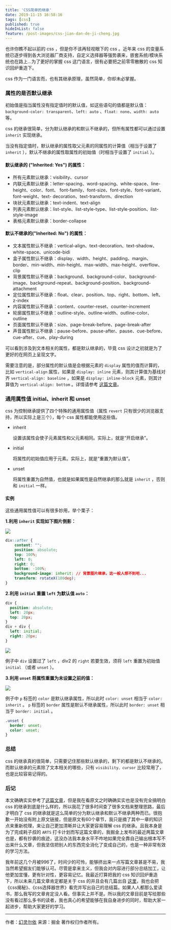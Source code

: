 ```yaml
---
title: 'CSS简单的继承'
date: 2019-11-15 16:58:16
tags: [css]
published: true
hideInList: false
feature: /post-images/css-jian-dan-de-ji-cheng.jpg
---
```

也许你瞧不起以前的 css ，但是你不该再轻视眼下的 css 。近年来 css 的变量系统已逐步得到各大浏览器厂商支持，自定义选择器等强势袭来，嵌套系统/模块系统也在路上...为了更好的掌握 css 这门语言，很有必要把之前零零散散的 css 知识回炉重造下。

<!-- more -->

css 作为一门语言而，也有其继承原理，虽然简单，你却未必掌握。

### 属性的是否默认继承

初始值是指当属性没有指定值时的默认值，如这些语句的值都是默认值：`background-color: transparent`、`left: auto` 、`float: none`、`width: auto` 等。

css 的继承很简单，分为默认继承的和默认不继承的，但所有属性都可以通过设置 `inherit` 实现继承。

当没有指定值时，默认继承的属性取父元素的同属性的计算值（相当于设置了 `inherit` ），默认不继承的属性取属性的初始值（时相当于设置了 `initial` ）。

#### 默认继承的 ("Inherited: Yes") 的属性：

- 所有元素默认继承：visibility、cursor
- 内联元素默认继承：letter-spacing、word-spacing、white-space、line-height、color、font、 font-family、font-size、font-style、font-variant、font-weight、text- decoration、text-transform、direction
- 块状元素默认继承：text-indent、text-align
- 列表元素默认继承：list-style、list-style-type、list-style-position、list-style-image
- 表格元素默认继承：border-collapse

#### 默认不继承的("Inherited: No") 的属性：

- 文本属性默认不继承：vertical-align、text-decoration、text-shadow、white-space、unicode-bidi
- 盒子属性默认不继承：display、width、height、padding、margin、border、min-width、min-height、max-width、max-height、overflow、clip
- 背景属性默认不继承：background、background-color、background-image、background-repeat、background-position、background-attachment
- 定位属性默认不继承：float、clear、position、top、right、bottom、left、z-index
- 内容属性默认不继承：content、counter-reset、counter-increment
- 轮廓属性默认不继承：outline-style、outline-width、outline-color、outline
- 页面属性默认不继承：size、page-break-before、page-break-after
- 声音属性默认不继承：pause-before、pause-after、pause、cue-before、cue-after、cue、play-during

可以看到涉及到文本相关的属性，都是默认继承的，毕竟 css 设计之初就是为了更好的在网页上呈现文字。

需要注意的是，部分属性的默认值是会根据元素的 `display` 属性的值而计算的，比如 `vertical-align` 属性，如果是 `display: inline` 元素，则其计算值为基线对齐 `vertical-align: baseline` ，如果是 `display: inline-block` 元素，则其计算值为 `vertical-align: bottom` 。详情请参考 [这篇文章](https://juejin.im/post/5ce607a7e51d454f6f16eb3d#heading-18)。

### 通用属性值 initial、inherit 和 unset

css 为控制继承提供了四个特殊的通用属性值（属性 `revert` 只有很少的浏览器支持，所以实际上是三个），每个 css 属性都能使用这些值。

- inherit

  设置该属性会使子元素属性和父元素相同。实际上，就是“开启继承”。

- initial

  将属性的初始值应用于元素。实际上，就是“重置为默认值”。

- unset

  将属性重置为自然值，也就是如果属性是自然继承的那么就是 `inherit` ，否则和 `initial` 一样。

#### 实例

这些通用属性值可以有很多妙用，举个栗子：

**1.利用 `inherit` 实现如下图片倒影：**

![](http://lionney.coding.me//post-images/1573808451348.jpg)

```css
div::after {
    content: "";
    position: absolute;
    top: 100%;
    left: 0;
    right: 0;
    bottom: -100%;
    background-image: inherit; // 背景图片继承，这一般人想不到吧...
    transform: rotateX(180deg);
}
```

**2.利用 `initial` 重置 `left` 为默认值 `auto`：**

```css
div {
  position: absolute;
  left: 20px;
  top: 20px;
}
div + div {
  left: initial;
  right: 20px;
}
```

![](http://lionney.coding.me//post-images/1573808467846.jpg)

例子中 `div` 设置过了 `left` ，div2 的 `right` 若要生效，须将 `left` 重置为初始值 `initial` （或者 `unset` ）。

**3.利用 `unset` 将属性重置为未设置之前的值：**

![](http://lionney.coding.me//post-images/1573808478837.jpg)

例子中 `p` 标签的 `color` 是默认继承属性，所以此时 `color: unset` 相当于 `color: inherit` 。 `p` 标签的 `border` 属性是默认不继承属性，所以此时 `border: unset` 相当于 `border: initial` 。

```css
.unset {
  border: unset;
  color: unset;
}
```

### 总结

css 的继承真的很简单，只需要记住那些默认继承的，剩下的都是默认不继承的。而默认继承的元素除了文本相关的哪些，只有 `visibility、cursor` 比较常用了，也是比较容易记得的。

### 后记

本文确确实实参考了[这篇文章](https://github.com/chokcoco/iCSS/issues/13)，但是我在看原文之时确确实实也是没有完全搞明白 css 的继承到底是什么样的，所以我花了很多时间查了很多文档来整理思路，最后才明白了 css 的继承就是这么简单的分为默认继承和默认不继承两种而已。很抱歉一开始没有附上原文链接，但是原文有60个章节，我只是摘了其中一章的知识点来重新梳理，来让自己更加清晰并让大家更容易理解 css 的继承。且我本身是为了完成耗子叔的 `ARTS` 打卡计划而写这篇文章的，我掘金上发布的最近两篇文章也是，都有抄袭的痕迹，这没办法我本身水平不咋地如果完全靠自己输出根本写不出来什么文章，但我坚信把别人的东西完全消化了变成自己的，也是一种非常有效的学习方法。

我年前这几个月被996了，时间少的可怜，能够挤出来一点写篇文章甚是不易，我当然希望掘友们能够认可。尽管是拿来主义，但我会对内容进行部分总结加工，让他更加宜懂，更有针对性，更容易记忆。我最近打算把我的 css 知识回炉重造下，所以未来几篇文章肯定都是关于 css 的并且会有几篇出自 [这里](https://github.com/chokcoco/iCSS)，我也会把 《css揭秘》、《css选择器世界》看完并写出自己的总结篇。如果人人都那么爱读书，那么我写的文章肯定没人看。但事实上并不是。所以我的文章目前是写给那些没有看过那么多书的读者，我也真心的希望能够在我自身进步的同时，帮助大家一起进步，帮助大家更好的学习。

***

作者：[幻灵尔依](https://juejin.im/post/5dcb89186fb9a04a752ba034)
来源：掘金
著作权归作者所有。